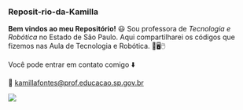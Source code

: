 ### Reposit-rio-da-Kamilla
**Bem vindos ao meu Repositório!** 😃 
Sou professora de _Tecnologia e Robótica_ no Estado de São Paulo.
Aqui compartilharei os códigos que fizemos nas Aula de Tecnologia e Robótica. 📓🖥️🖱️

Você pode entrar em contato comigo ⬇️

📧 kamillafontes@prof.educacao.sp.gov.br

![](https://encrypted-tbn0.gstatic.com/images?q=tbn:ANd9GcTB8qbG_hr47MrY42meaXI0PkmuQS-4YRM1cg&)
